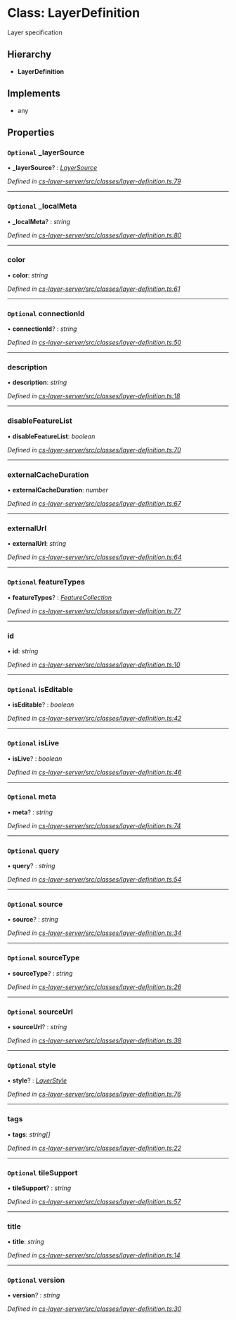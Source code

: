 # Class: LayerDefinition

Layer specification

## Hierarchy

* **LayerDefinition**

## Implements

* any

## Properties

### `Optional` _layerSource

• **_layerSource**? : *[LayerSource](_cs_layer_server_src_classes_layer_source_.layersource.md)*

*Defined in [cs-layer-server/src/classes/layer-definition.ts:79](https://github.com/RichardHovenkamp/csnext/blob/eefa977/packages/cs-layer-server/src/classes/layer-definition.ts#L79)*

___

### `Optional` _localMeta

• **_localMeta**? : *string*

*Defined in [cs-layer-server/src/classes/layer-definition.ts:80](https://github.com/RichardHovenkamp/csnext/blob/eefa977/packages/cs-layer-server/src/classes/layer-definition.ts#L80)*

___

###  color

• **color**: *string*

*Defined in [cs-layer-server/src/classes/layer-definition.ts:61](https://github.com/RichardHovenkamp/csnext/blob/eefa977/packages/cs-layer-server/src/classes/layer-definition.ts#L61)*

___

### `Optional` connectionId

• **connectionId**? : *string*

*Defined in [cs-layer-server/src/classes/layer-definition.ts:50](https://github.com/RichardHovenkamp/csnext/blob/eefa977/packages/cs-layer-server/src/classes/layer-definition.ts#L50)*

___

###  description

• **description**: *string*

*Defined in [cs-layer-server/src/classes/layer-definition.ts:18](https://github.com/RichardHovenkamp/csnext/blob/eefa977/packages/cs-layer-server/src/classes/layer-definition.ts#L18)*

___

###  disableFeatureList

• **disableFeatureList**: *boolean*

*Defined in [cs-layer-server/src/classes/layer-definition.ts:70](https://github.com/RichardHovenkamp/csnext/blob/eefa977/packages/cs-layer-server/src/classes/layer-definition.ts#L70)*

___

###  externalCacheDuration

• **externalCacheDuration**: *number*

*Defined in [cs-layer-server/src/classes/layer-definition.ts:67](https://github.com/RichardHovenkamp/csnext/blob/eefa977/packages/cs-layer-server/src/classes/layer-definition.ts#L67)*

___

###  externalUrl

• **externalUrl**: *string*

*Defined in [cs-layer-server/src/classes/layer-definition.ts:64](https://github.com/RichardHovenkamp/csnext/blob/eefa977/packages/cs-layer-server/src/classes/layer-definition.ts#L64)*

___

### `Optional` featureTypes

• **featureTypes**? : *[FeatureCollection](_cs_layer_server_src_shared_feature_collection_.featurecollection.md)*

*Defined in [cs-layer-server/src/classes/layer-definition.ts:77](https://github.com/RichardHovenkamp/csnext/blob/eefa977/packages/cs-layer-server/src/classes/layer-definition.ts#L77)*

___

###  id

• **id**: *string*

*Defined in [cs-layer-server/src/classes/layer-definition.ts:10](https://github.com/RichardHovenkamp/csnext/blob/eefa977/packages/cs-layer-server/src/classes/layer-definition.ts#L10)*

___

### `Optional` isEditable

• **isEditable**? : *boolean*

*Defined in [cs-layer-server/src/classes/layer-definition.ts:42](https://github.com/RichardHovenkamp/csnext/blob/eefa977/packages/cs-layer-server/src/classes/layer-definition.ts#L42)*

___

### `Optional` isLive

• **isLive**? : *boolean*

*Defined in [cs-layer-server/src/classes/layer-definition.ts:46](https://github.com/RichardHovenkamp/csnext/blob/eefa977/packages/cs-layer-server/src/classes/layer-definition.ts#L46)*

___

### `Optional` meta

• **meta**? : *string*

*Defined in [cs-layer-server/src/classes/layer-definition.ts:74](https://github.com/RichardHovenkamp/csnext/blob/eefa977/packages/cs-layer-server/src/classes/layer-definition.ts#L74)*

___

### `Optional` query

• **query**? : *string*

*Defined in [cs-layer-server/src/classes/layer-definition.ts:54](https://github.com/RichardHovenkamp/csnext/blob/eefa977/packages/cs-layer-server/src/classes/layer-definition.ts#L54)*

___

### `Optional` source

• **source**? : *string*

*Defined in [cs-layer-server/src/classes/layer-definition.ts:34](https://github.com/RichardHovenkamp/csnext/blob/eefa977/packages/cs-layer-server/src/classes/layer-definition.ts#L34)*

___

### `Optional` sourceType

• **sourceType**? : *string*

*Defined in [cs-layer-server/src/classes/layer-definition.ts:26](https://github.com/RichardHovenkamp/csnext/blob/eefa977/packages/cs-layer-server/src/classes/layer-definition.ts#L26)*

___

### `Optional` sourceUrl

• **sourceUrl**? : *string*

*Defined in [cs-layer-server/src/classes/layer-definition.ts:38](https://github.com/RichardHovenkamp/csnext/blob/eefa977/packages/cs-layer-server/src/classes/layer-definition.ts#L38)*

___

### `Optional` style

• **style**? : *[LayerStyle](_cs_layer_server_src_classes_layer_style_.layerstyle.md)*

*Defined in [cs-layer-server/src/classes/layer-definition.ts:76](https://github.com/RichardHovenkamp/csnext/blob/eefa977/packages/cs-layer-server/src/classes/layer-definition.ts#L76)*

___

###  tags

• **tags**: *string[]*

*Defined in [cs-layer-server/src/classes/layer-definition.ts:22](https://github.com/RichardHovenkamp/csnext/blob/eefa977/packages/cs-layer-server/src/classes/layer-definition.ts#L22)*

___

### `Optional` tileSupport

• **tileSupport**? : *string*

*Defined in [cs-layer-server/src/classes/layer-definition.ts:57](https://github.com/RichardHovenkamp/csnext/blob/eefa977/packages/cs-layer-server/src/classes/layer-definition.ts#L57)*

___

###  title

• **title**: *string*

*Defined in [cs-layer-server/src/classes/layer-definition.ts:14](https://github.com/RichardHovenkamp/csnext/blob/eefa977/packages/cs-layer-server/src/classes/layer-definition.ts#L14)*

___

### `Optional` version

• **version**? : *string*

*Defined in [cs-layer-server/src/classes/layer-definition.ts:30](https://github.com/RichardHovenkamp/csnext/blob/eefa977/packages/cs-layer-server/src/classes/layer-definition.ts#L30)*
